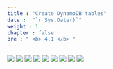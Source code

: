 ```yaml
---
title : "Create DynamoDB tables"
date :  "`r Sys.Date()`" 
weight : 1
chapter : false
pre : " <b> 4.1 </b> "
---
```


![](../../WorkShop2/04.dynamodb/4.1.tables/89.png?featherlight=false&width=90pc)
![](../../WorkShop2/04.dynamodb/4.1.tables/90.png?featherlight=false&width=90pc)
![](../../WorkShop2/04.dynamodb/4.1.tables/91.png?featherlight=false&width=90pc)
![](../../WorkShop2/04.dynamodb/4.1.tables/92.png?featherlight=false&width=90pc)
![](../../WorkShop2/04.dynamodb/4.1.tables/93.png?featherlight=false&width=90pc)
![](../../WorkShop2/04.dynamodb/4.1.tables/94.png?featherlight=false&width=90pc)
![](../../WorkShop2/04.dynamodb/4.1.tables/95.png?featherlight=false&width=90pc)
![](../../WorkShop2/04.dynamodb/4.1.tables/96.png?featherlight=false&width=90pc)
![](../../WorkShop2/04.dynamodb/4.1.tables/97.png?featherlight=false&width=90pc)